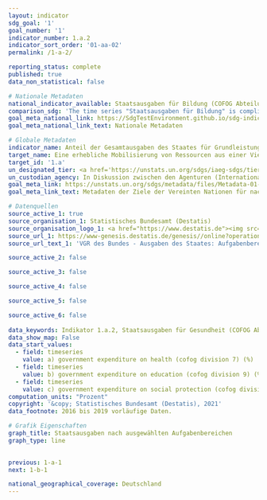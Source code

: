 ```yaml
---
layout: indicator    
sdg_goal: '1'    
goal_number: '1'    
indicator_number: 1.a.2    
indicator_sort_order: '01-aa-02'    
permalink: /1-a-2/    

reporting_status: complete    
published: true    
data_non_statistical: false    

# Nationale Metadaten    
national_indicator_available: Staatsausgaben für Bildung (COFOG Abteilung 9) <br> Staatsausgaben für Gesundheit (COFOG Abteilung 7) <br> Staatsausgaben für soziale Sicherung (COFOG Abteilung 10)    
comparison_sdg: 'The time series "Staatsausgaben für Bildung" is compliant with the global metadata. Globale Metadaten für die Komponenten Gesundheit und soziale Sicherung fehlen noch.'    
goal_meta_national_link: https://SdgTestEnvironment.github.io/sdg-indicators/public/MetaDe/1.a.2.pdf    
goal_meta_national_link_text: Nationale Metadaten    

# Globale Metadaten    
indicator_name: Anteil der Gesamtausgaben des Staates für Grundleistungen (Bildung, Gesundheit und soziale Sicherung)    
target_name: Eine erhebliche Mobilisierung von Ressourcen aus einer Vielzahl von Quellen gewährleisten, einschließlich durch verbesserte Entwicklungszusammenarbeit, um den Entwicklungsländern und insbesondere den am wenigsten entwickelten Ländern ausreichende und berechenbare Mittel für die Umsetzung von Programmen und Politiken zur Beendigung der Armut in all ihren Dimensionen bereitzustellen    
target_id: '1.a'    
un_designated_tier: <a href='https://unstats.un.org/sdgs/iaeg-sdgs/tier-classification/' title='Klicken Sie hier um weitere Informationen zur UN-Tier-Klassifikation zu erhalten.'  target='_blank'>Tier II</a>    
un_custodian_agency: In Diskussion zwischen den Agenturen (Internationale Arbeitsorganisation (ILO), UNESCO-Institut für Statistik (UNESCO-UIS), Weltgesundheitsorganisation (WHO))    
goal_meta_link: https://unstats.un.org/sdgs/metadata/files/Metadata-01-0a-02.pdf    
goal_meta_link_text: Metadaten der Ziele der Vereinten Nationen für nachhaltige Entwicklung    

# Datenquellen
source_active_1: true
source_organisation_1: Statistisches Bundesamt (Destatis)
source_organisation_logo_1: <a href="https://www.destatis.de"><img src="https://g205sdgs.github.io/sdg-indicators/public/OrgImgDe/destatis.png" alt="Logo destatis" style="height:60px; width:148px"/></a>
source_url_1: https://www-genesis.destatis.de/genesis//online?operation=table&code=81000-0138&bypass=true&language=de
source_url_text_1: 'VGR des Bundes - Ausgaben des Staates: Aufgabenbereiche des Staates (COFOG) – GENESIS online 81000-0138'

source_active_2: false

source_active_3: false

source_active_4: false

source_active_5: false

source_active_6: false
    
data_keywords: Indikator 1.a.2, Staatsausgaben für Gesundheit (COFOG Abteilung 07), Staatsausgaben für Bildung (COFOG Abteilung 09), Staatsausgaben für soziale Sicherung (COFOG Abteilung 10)    
data_show_map: False    
data_start_values: 
  - field: timeseries
    value: a) government expenditure on health (cofog division 7) (%)
  - field: timeseries
    value: b) government expenditure on education (cofog division 9) (%)
  - field: timeseries
    value: c) government expenditure on social protection (cofog division 10) (%)    
computation_units: "Prozent"    
copyright: '&copy; Statistisches Bundesamt (Destatis), 2021'    
data_footnote: 2016 bis 2019 vorläufige Daten.    

# Grafik Eigenschaften    
graph_title: Staatsausgaben nach ausgewählten Aufgabenbereichen    
graph_type: line    
    

previous: 1-a-1    
next: 1-b-1    

national_geographical_coverage: Deutschland    
---
```


<span></span>